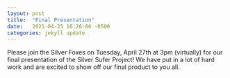 ```yaml
---
layout: post
title:  "Final Presentation"
date:   2021-04-25 16:26:00 -0500
categories: jekyll update
---
```


Please join the Silver Foxes on Tuesday, April 27th at 3pm (virtually) for our final presentation of the Silver Sufer Project! We have put in a lot of hard work and are excited to show off our final product to you all.